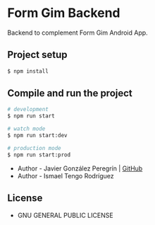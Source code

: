 # Form Gim Backend
Backend to complement Form Gim Android App.

## Project setup

```bash
$ npm install
```

## Compile and run the project

```bash
# development
$ npm run start

# watch mode
$ npm run start:dev

# production mode
$ npm run start:prod
```

- Author - Javier González Peregrín | [GitHub](https://github.com/javigp2002)
- Author - Ismael Tengo Rodríguez

## License

- GNU GENERAL PUBLIC LICENSE